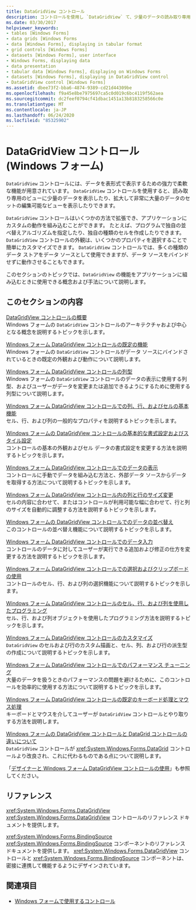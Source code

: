 ```yaml
---
title: DataGridView コントロール
description: コントロールを使用し `DataGridView` て、少量のデータの読み取り専用ビューを表示したり、非常に大きなデータセットの編集可能なビューを表示するようにスケーリングしたりする方法について説明します。
ms.date: 03/30/2017
helpviewer_keywords:
- tables [Windows Forms]
- data grids [Windows Forms
- data [Windows Forms], displaying in tabular format
- grid controls [Windows Forms]
- datasets [Windows Forms], user interface
- Windows Forms, displaying data
- data presentation
- tabular data [Windows Forms], displaying on Windows Forms
- datasets [Windows Forms], displaying in DataGridView control
- DataGridView control [Windows Forms]
ms.assetid: dbee73f2-bba6-4874-9389-cd21d44309be
ms.openlocfilehash: f9a45e8be7975697ca5c0d019c6bc4119f562aea
ms.sourcegitcommit: dc2feef0794cf41dbac1451a13b8183258566c0e
ms.translationtype: MT
ms.contentlocale: ja-JP
ms.lasthandoff: 06/24/2020
ms.locfileid: "85325902"
---
```

# <a name="datagridview-control-windows-forms"></a>DataGridView コントロール (Windows フォーム)
`DataGridView` コントロールには、データを表形式で表示するための強力で柔軟な機能が用意されています。 `DataGridView` コントロールを使用すると、読み取り専用のビューに少量のデータを表示したり、拡大して非常に大量のデータのセットの編集可能なビューを表示したりできます。  
  
 `DataGridView` コントロールはいくつかの方法で拡張でき、アプリケーションにカスタムの動作を組み込むことができます。 たとえば、プログラムで独自の並べ替えアルゴリズムを指定したり、独自の種類のセルを作成したりできます。 `DataGridView` コントロールの外観は、いくつかのプロパティを選択することで簡単にカスタマイズできます。 `DataGridView` コントロールでは、多くの種類のデータ ストアをデータ ソースとして使用できますが、データ ソースをバインドせずに動作させることもできます。  
  
 このセクションのトピックでは、`DataGridView` の機能をアプリケーションに組み込むときに使用できる概念および手法について説明します。  
  
## <a name="in-this-section"></a>このセクションの内容  
 [DataGridView コントロールの概要](datagridview-control-overview-windows-forms.md)  
 Windows フォームの `DataGridView` コントロールのアーキテクチャおよび中心となる概念を説明するトピックを示します。  
  
 [Windows フォーム DataGridView コントロールの既定の機能](default-functionality-in-the-windows-forms-datagridview-control.md)  
 Windows フォームの `DataGridView` コントロールがデータ ソースにバインドされているときの既定の外観および動作について説明します。  
  
 [Windows フォーム DataGridView コントロールの列型](column-types-in-the-windows-forms-datagridview-control.md)  
 Windows フォームの `DataGridView` コントロールのデータの表示に使用する列型、およびユーザーがデータを変更または追加できるようにするために使用する列型について説明します。  
  
 [Windows フォーム DataGridView コントロールでの列、行、およびセルの基本機能](basic-column-row-and-cell-features-wf-datagridview-control.md)  
 セル、行、および列の一般的なプロパティを説明するトピックを示します。  
  
 [Windows フォームの DataGridView コントロールの基本的な書式設定およびスタイル設定](basic-formatting-and-styling-in-the-windows-forms-datagridview-control.md)  
 コントロールの基本の外観およびセル データの書式設定を変更する方法を説明するトピックを示します。  
  
 [Windows フォーム DataGridView コントロールでのデータの表示](displaying-data-in-the-windows-forms-datagridview-control.md)  
 コントロールに手動でデータを組み込む方法と、外部データ ソースからデータを取得する方法について説明するトピックを示します。  
  
 [Windows フォーム DataGridView コントロール内の列と行のサイズ変更](resizing-columns-and-rows-in-the-windows-forms-datagridview-control.md)  
 セルの内容に合わせて、またはコントロールが利用可能な幅に合わせて、行と列のサイズを自動的に調整する方法を説明するトピックを示します。  
  
 [Windows フォームの DataGridView コントロールでのデータの並べ替え](sorting-data-in-the-windows-forms-datagridview-control.md)  
 このコントロールの並べ替え機能について説明するトピックを示します。  
  
 [Windows フォーム DataGridView コントロールでのデータ入力](data-entry-in-the-windows-forms-datagridview-control.md)  
 コントロールのデータに対してユーザーが実行できる追加および修正の仕方を変更する方法を説明するトピックを示します。  
  
 [Windows フォーム DataGridView コントロールでの選択およびクリップボードの使用](selection-and-clipboard-use-with-the-windows-forms-datagridview-control.md)  
 コントロールのセル、行、および列の選択機能について説明するトピックを示します。  
  
 [Windows フォーム DataGridView コントロールのセル、行、および列を使用したプログラミング](programming-with-cells-rows-and-columns-in-the-datagrid.md)  
 セル、行、および列オブジェクトを使用したプログラミング方法を説明するトピックを示します。  
  
 [Windows フォーム DataGridView コントロールのカスタマイズ](customizing-the-windows-forms-datagridview-control.md)  
 `DataGridView` のセルおよび行のカスタム描画と、セル、列、および行の派生型の作成について説明するトピックを示します。  
  
 [Windows フォーム DataGridView コントロールでのパフォーマンス チューニング](performance-tuning-in-the-windows-forms-datagridview-control.md)  
 大量のデータを扱うときのパフォーマンスの問題を避けるために、このコントロールを効率的に使用する方法について説明するトピックを示します。  
  
 [Windows フォーム DataGridView コントロールの既定のキーボード処理とマウス処理](default-keyboard-and-mouse-handling-in-the-windows-forms-datagridview-control.md)  
 キーボードとマウスを介してユーザーが `DataGridView` コントロールとやり取りする方法を説明します。  
  
 [Windows フォームの DataGridView コントロールと DataGrid コントロールの違いについて](differences-between-the-windows-forms-datagridview-and-datagrid-controls.md)  
 `DataGridView` コントロールが <xref:System.Windows.Forms.DataGrid> コントロールより改良され、これに代わるものである点について説明します。  
  
 「[デザイナーと Windows フォーム DataGridView コントロールの使用](using-the-designer-with-the-windows-forms-datagridview-control.md)」も参照してください。  
  
## <a name="reference"></a>リファレンス  
 <xref:System.Windows.Forms.DataGridView>  
 <xref:System.Windows.Forms.DataGridView> コントロールのリファレンス ドキュメントを提供します。  
  
 <xref:System.Windows.Forms.BindingSource>  
 <xref:System.Windows.Forms.BindingSource> コンポーネントのリファレンス ドキュメントを提供します。 <xref:System.Windows.Forms.DataGridView> コントロールと <xref:System.Windows.Forms.BindingSource> コンポーネントは、密接に連携して機能するようにデザインされています。  
  
## <a name="see-also"></a>関連項目

- [Windows フォームで使用するコントロール](controls-to-use-on-windows-forms.md)
